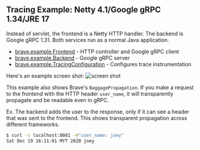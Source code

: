 ## Tracing Example: Netty 4.1/Google gRPC 1.34/JRE 17

Instead of servlet, the frontend is a Netty HTTP handler. The backend is Google gRPC 1.31.
Both services run as a normal Java application.

* [brave.example.Frontend](src/main/java/brave/example/Frontend.java) - HTTP controller and Google gRPC client
* [brave.example.Backend](src/main/java/brave/example/Backend.java) - Google gRPC server
* [brave.example.TracingConfiguration](src/main/java/brave/example/TracingConfiguration.java) - Configures trace instrumentation

Here's an example screen shot:
![screen shot](https://user-images.githubusercontent.com/64215/102683005-a2986500-4208-11eb-8258-92cc02f9310b.png)

This example also shows Brave's `BaggagePropagation`. If you make a request to the frontend with
the HTTP header `user_name`, it will transparently propagate and be readable even in gRPC.

Ex. The backend adds the user to the response, only if it can see a header that was sent to the
frontend. This shows transparent propagation across different frameworks.

```bash
$ curl -s localhost:8081 -H"user_name: joey"
Sat Dec 19 16:11:01 MYT 2020 joey
```
